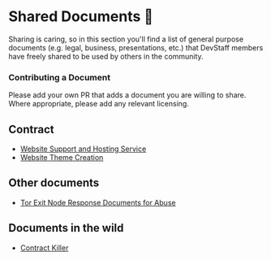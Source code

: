 # Shared Documents :book:

Sharing is caring, so in this section you'll find a list of general purpose documents (e.g. legal, business, presentations, etc.) that DevStaff members have freely shared to be used by others in the community. 

### Contributing a Document
Please add your own PR that adds a document you are willing to share. Where appropriate, please add any relevant licensing. 

## Contract
* [Website Support and Hosting Service](https://docs.google.com/document/d/1YKJQbq0cGxPGTOCINJhfohvg_QUo5pgtEIIwyN518mA/edit)
* [Website Theme Creation](https://docs.google.com/document/d/1WUAKsdH2CWWEqUKpFRPp6BHCQpi51QzRvA2AVS0X_Ik/edit)

## Other documents
* [Tor Exit Node Response Documents for Abuse](https://github.com/msti/DevStaff-Heraklion/tree/master/documents/Tor/ExitNodeOperation/AbuseReponses) 

## Documents in the wild
* [Contract Killer](https://gist.github.com/malarkey/4031110)

